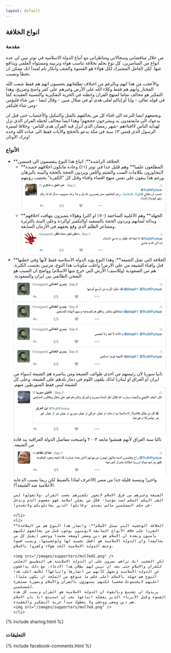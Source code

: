 ```yaml
---
layout: default
---
```


## انواع الخلافة


### مقدمة
من خلال مناقشاتي وسجالاتي ومناظراتي مع أتباع الدولة الاسلامية في توتر تبين لي عدة انواع من المناصرين، كل نوع يحلم بخلافة تناسب هواه وتربيته ومستواه العلمي ويدافع عنها. لكن العامل المشترك لكل هؤلاء هو القسوة والعنف وانكار تام لمبدأ انك ممكن ان تخطأ وتصيب.

والأعجب من هذا انهم وبالرغم من اختلاف تطلعاتهم يحسبون انهم هم فقط شعب الله المختار وانهم هم فقط وكلاء الله على الأرض وغيرهم على كفر واضح وصريح، وهذا التفكير هو مخالف تماما لمنهج القران وخطته في الحرية التفكيرية والنسبية العقيدية كما في قوله تعالى - وإنا أو إياكم لعلى هدى أو في ضلال مبين - وقال ايضا - من شاء فليؤمن ومن شاء فليكفر-

ويجمعهم ايضا النزعة الى افناء كل من يخالفهم بالقتل والتنكيل والأغتصاب حتى قبل ان يدعوك الى مايعتقدون به ويشرحون حججهم! وهذا ايضا مخالف لخطة القران الذي نزل لهداية الناس لاافناءهم -شهر رمضان الذي أنزل فيه القرآن هدى للناس- وخلافا لسيرة الرسول الذي قضى ١٣ سنة في مكة يدعو بالحجج والايات فقط الى عباده الله وحده وترك الأوثان!


### الأنواع

<ul>
    <li>
    **الخلافة الراشدة**: اتباع هذا النوع ينقسمون الى قسمين
        <ul>
            <li>
            **المطلعون علميا** وهم قليل جدا في توتر (١٪)  وعادة ماتكون اخلاقهم حميدة لايتجاوزون بكلامات السب والشتم واللعن ويردون الحجة بالحجة والبينة بالبرهان ورغم هذا يبقون على نفس منهج اقصاء وافناء وقتل كل "الكفرة" بحسب رؤيتهم.
            <img src="/images/supporters/mu7afth.png" />
            </li>
            <li>
            **الجهلة** وهم الأغلبية الساحقة (٧٠٪ او اكثر) وهؤلاء يتميزون بتهافت اخلاقهم وبذائة لسانهم ويردون الحجة بالتسفيه اوالتكفير اوالردة وعلى البينة بالثرثرة ومشاعر الظلم الذي وقع بحقهم في الأزمان السابقة.
            <img src="/images/supporters/da3eshi.png" />
            </li>
        </ul>
    </li>
    <li>
    **الخلافة التي تقتل الشيعة**: وهذا النوع يؤيد الدولة الاسلامية فقط لأنها وفي خطتها قتل وافناء الشيعة من على الارض! واغلب مكونات هذا النوع، مرتبين بحسب الكثرة، هم من السعودية (وللاسف! الأرض التي خرج منها الاسلام) وواضح ان السبب هو الشحن الطائفي بين ايران والسعودية.
    <img src="/images/supporters/su3odi.png" />
     ثانيا سوريا لان رئيسهم من احدى طوائف الشيعة ومن يناصره هم الشيعة (سواء من ايران او العراق او لبنان) لذلك يلقون اللوم في دمار بلدهم على الشيعة، وعلى كل الشيعة ليس فقط المتورطين منهم.
    <img src="/images/supporters/suri.png" />
      ثالثا سنة العراق لأنهم همشوا مابعد ٢٠٠٣ واصبحت مفاصل الدولة العراقية بيد قادة من الشيعة.
    <img src="/images/supporters/3raqi.png" />
       واخيرا وبنسبة قليلة جدا من مصر (لااعرف لماذا بالضبط لكن ربما بسبب الدعاية الأعلامية ضد الشيعة؟).
       
    الشيعة وغيرهم من فرق الاسلام لايجوز تكفيرهم بحسب القران -ولاتقولوا لمن القى اليكم السلم لست مؤمنا- فكل من يعلن اسلامه فهو معصوم الدم ويدخل في حكم المسلمين مالم يعتدي -وقاتلوا الذين يقاتلونكم ولاتعتدوا-
    
    </li>
    <li>
    **الخلافة الوحشية التي تمثل الأسلام**: وانصار هذا النوع هم من الملاحدة العرب! على خلاف الأنواع السابقة لايؤمنون بوجوب قتل من يخالفهم لكنهم يأمنون وبشدة ان الاسلام هو دين وضعي (وضعه محمد) ووحشي (يقتل كل من يخالفه) وان الدولة الاسلامية هو افضل تجسيد لها ولوحشيتها، وبسبب قسوة وعنف الدولة الاسلامية الحد هؤلاء وكفروا بالاسلام.
   
    <img src="/images/supporters/mul7ed2.png" />
    لكن العجيب انك تراهم يصرون على ان الدولة الاسلامية هي التطبيق العلمي للقران والاسلام حتى بعد ان تبين لهم بطلان هذا الادعاء، مع ذلك يدافعون عن الدولة الأسلامية وبجهل كأنهم من انصارها واتباعها! للأسف اغلب هذا النوع هم جهلة بالاسلام (على عكس ما متوقع من الملحد ان يكون ملما). اغلبهم لايشتمونك شخصيا لكنهم يستهزؤن بالقران والأسلام وبصورة مستفزة للمسلمين.
    يريدوك ان تقتنع وبالقوة ان الدولة الاسلامية هو القران وبسبب كل هذه القسوة وقتل الأبرياء الذين يفعله اتباعها يجب ان استنتج انا بان الاسلام هم دين وضعي ووحشي ولا يعطوك مبدأ حرية التفكير والعقيدة.
    <img src="/images/supporters/mul7ed.png" />
    </li>
</ul>

{% include sharing.html %}


### التعليقات
{% include facebook-comments.html %}

<div class="fb-comments" data-href="https://truthpursue.github.io/types-of-supporters" data-numposts="30" data-mobile="true" data-width="100%"></div>